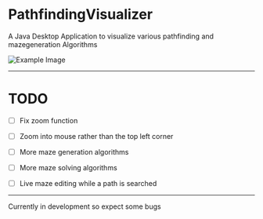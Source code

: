 # PathfindingVisualizer

A Java Desktop Application to visualize various pathfinding and mazegeneration Algorithms

![Example Image](https://i.imgur.com/uuj7voN.png)



***
# TODO


- [ ] Fix zoom function
- [ ] Zoom into mouse rather than the top left corner  

- [ ] More maze generation algorithms
- [ ] More maze solving algorithms

- [ ] Live maze editing while a path is searched




*** 
Currently in development so expect some bugs
